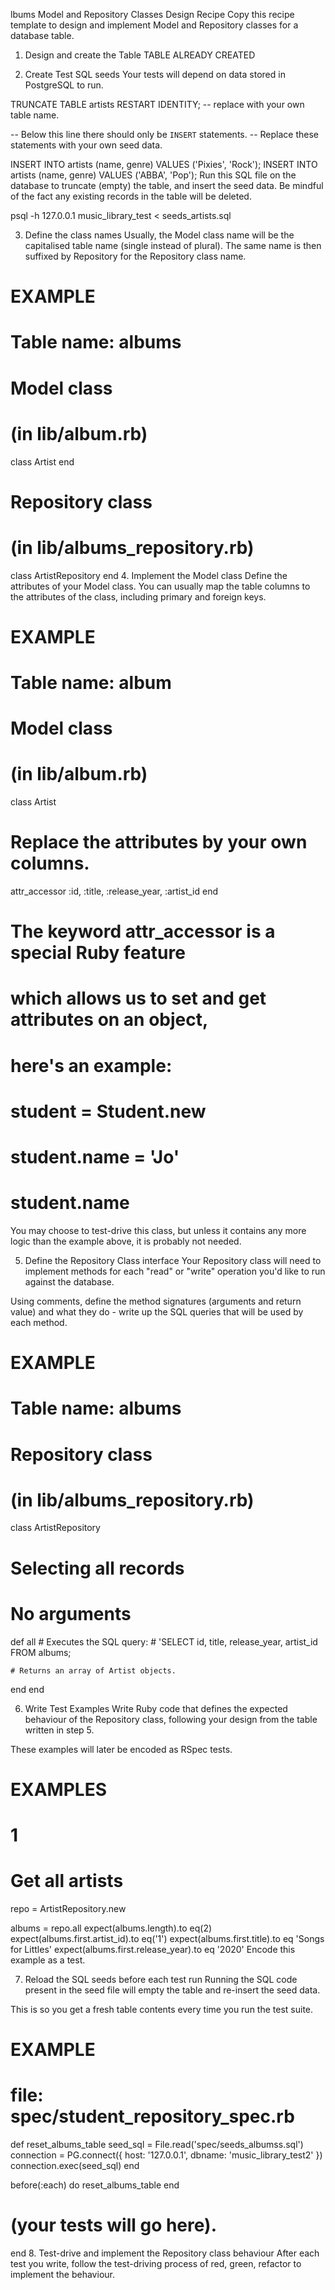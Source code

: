 lbums Model and Repository Classes Design Recipe
Copy this recipe template to design and implement Model and Repository classes for a database table.



1. Design and create the Table
TABLE ALREADY CREATED

2. Create Test SQL seeds
Your tests will depend on data stored in PostgreSQL to run.

TRUNCATE TABLE artists RESTART IDENTITY; -- replace with your own table name.

-- Below this line there should only be `INSERT` statements.
-- Replace these statements with your own seed data.

INSERT INTO artists (name, genre) VALUES ('Pixies', 'Rock');
INSERT INTO artists (name, genre) VALUES ('ABBA', 'Pop');
Run this SQL file on the database to truncate (empty) the table, and insert the seed data. Be mindful of the fact any existing records in the table will be deleted.

psql -h 127.0.0.1 music_library_test < seeds_artists.sql

3. Define the class names
Usually, the Model class name will be the capitalised table name (single instead of plural). The same name is then suffixed by Repository for the Repository class name.
#
# EXAMPLE
# Table name: albums

# Model class
# (in lib/album.rb)
class Artist
end

# Repository class
# (in lib/albums_repository.rb)
class ArtistRepository
end
4. Implement the Model class
Define the attributes of your Model class. You can usually map the table columns to the attributes of the class, including primary and foreign keys.

# EXAMPLE
# Table name: album

# Model class
# (in lib/album.rb)

class Artist

  # Replace the attributes by your own columns.
  attr_accessor :id, :title, :release_year, :artist_id
end

# The keyword attr_accessor is a special Ruby feature
# which allows us to set and get attributes on an object,
# here's an example:
#
# student = Student.new
# student.name = 'Jo'
# student.name
You may choose to test-drive this class, but unless it contains any more logic than the example above, it is probably not needed.

5. Define the Repository Class interface
Your Repository class will need to implement methods for each "read" or "write" operation you'd like to run against the database.

Using comments, define the method signatures (arguments and return value) and what they do - write up the SQL queries that will be used by each method.

# EXAMPLE
# Table name: albums

# Repository class
# (in lib/albums_repository.rb)

class ArtistRepository

  # Selecting all records
  # No arguments

  def all
    # Executes the SQL query:
    # 'SELECT id, title, release_year, artist_id FROM albums;

    # Returns an array of Artist objects.
  end
end


6. Write Test Examples
Write Ruby code that defines the expected behaviour of the Repository class, following your design from the table written in step 5.

These examples will later be encoded as RSpec tests.

# EXAMPLES

# 1
# Get all artists

repo = ArtistRepository.new

albums = repo.all
 expect(albums.length).to eq(2)
    expect(albums.first.artist_id).to eq('1')
    expect(albums.first.title).to eq 'Songs for Littles'
    expect(albums.first.release_year).to eq '2020'
Encode this example as a test.

7. Reload the SQL seeds before each test run
Running the SQL code present in the seed file will empty the table and re-insert the seed data.

This is so you get a fresh table contents every time you run the test suite.

# EXAMPLE

# file: spec/student_repository_spec.rb

def reset_albums_table
  seed_sql = File.read('spec/seeds_albumss.sql')
  connection = PG.connect({ host: '127.0.0.1', dbname: 'music_library_test2' })
  connection.exec(seed_sql)
end

  before(:each) do 
    reset_albums_table
  end

  # (your tests will go here).
end
8. Test-drive and implement the Repository class behaviour
After each test you write, follow the test-driving process of red, green, refactor to implement the behaviour.